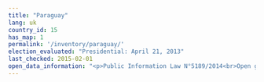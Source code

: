 ```yaml
---
title: "Paraguay"
lang: uk
country_id: 15
has_map: 1
permalink: '/inventory/paraguay/'
election_evaluated: "Presidential: April 21, 2013"
last_checked: 2015-02-01
open_data_information: "<p>Public Information Law N°5189/2014<br>Open government partnership: <a target=_blank href=http://www.opengovpartnership.org/country/paraguay>http://www.opengovpartnership.org/country/paraguay</a><br><a target=_blank href=http://datosabiertos.tsje.gov.py>http://datosabiertos.tsje.gov.py</a>: El uso de la información disponible a través de este sitio es completamente libre.</p>"
---
```

